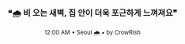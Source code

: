 <div align="center">

<br>

<h3>❝🌧️ 비 오는 새벽, 집 안이 더욱 포근하게 느껴져요❞</h3>

<sub>12:00 AM • Seoul 🌧️ • by CrowRish</sub>

<br>

</div>